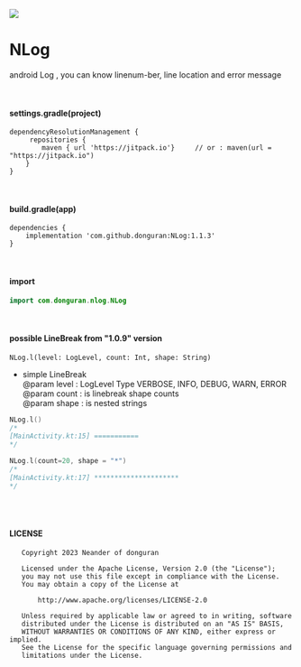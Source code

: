 [![](https://jitpack.io/v/donguran/NLog.svg)](https://jitpack.io/#donguran/NLog)

# NLog
android Log , you can know linenum-ber, line location and error message

<br/>

#### settings.gradle(project)
```Gradle
dependencyResolutionManagement {
     repositories {
        maven { url 'https://jitpack.io'}     // or : maven(url = "https://jitpack.io")
    } 
}
```

<br/>

#### build.gradle(app)
```Gradle
dependencies {
    implementation 'com.github.donguran:NLog:1.1.3'
}
```
<br />

#### import
```kotlin
import com.donguran.nlog.NLog
```

<br />

#### possible LineBreak from "1.0.9" version <br />
`NLog.l(level: LogLevel, count: Int, shape: String)`
- simple LineBreak     <br/>
@param level : LogLevel Type VERBOSE, INFO, DEBUG, WARN, ERROR     <br/>
@param count : is linebreak shape counts     <br/>
@param shape : is nested strings     <br/>
```kotlin
NLog.l()
/*
[MainActivity.kt:15] ===========
*/
```

```kotlin
NLog.l(count=20, shape = "*")
/*
[MainActivity.kt:17] *********************
*/
```

  

<br/>
<br/>

#### LICENSE

```text
   Copyright 2023 Neander of donguran

   Licensed under the Apache License, Version 2.0 (the "License");
   you may not use this file except in compliance with the License.
   You may obtain a copy of the License at

       http://www.apache.org/licenses/LICENSE-2.0

   Unless required by applicable law or agreed to in writing, software
   distributed under the License is distributed on an "AS IS" BASIS,
   WITHOUT WARRANTIES OR CONDITIONS OF ANY KIND, either express or implied.
   See the License for the specific language governing permissions and
   limitations under the License.
```
